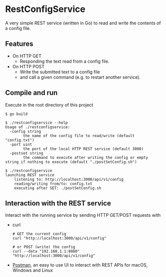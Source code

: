 # RestConfigService

A very simple REST service (written in Go) to read and write the contents of a config file.

## Features

*   On HTTP GET
    *   Responding the text read from a config file.
*   On HTTP POST
    *   Write the submitted text to a config file
    *   and call a given command (e.g. to restart another service).

## Compile and run

Execute in the root directory of this project

	$ go build
	
	$ ./restconfigservice --help
	Usage of ./restconfigservice:
      -config string
        	the name of the config file to read/write (default "config.txt")
      -port uint
        	the port of the local HTTP REST service (default 3000)
      -postset string
        	the command to execute after writing the config or empty string if nothing to execute (default "./postSetConfig.sh")

	$ ./restconfigservice
	launching REST service
        listening to: http://localhost:3000/api/v1/config
        reading/writing from/to: config.txt
        executing after SET: ./postSetConfig.sh


## Interaction with the REST service

Interact with the running service by sending HTTP GET/POST requests with

*   curl

        # GET the current config
        curl "http://localhost:3000/api/v1/config"
        
        # or POST (write) the config
        curl --data "192.168.1.1:8080" "http://localhost:3000/api/v1/config"
*   [Postman](http://www.getpostman.com), an easy to use UI to interact with REST APIs for macOS, Windows and Linux
